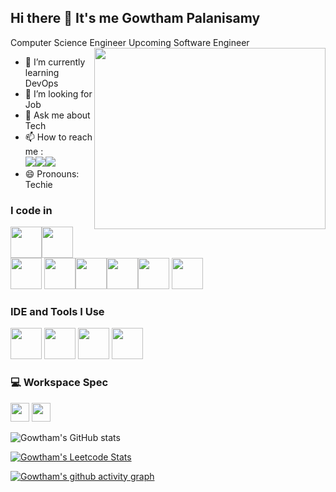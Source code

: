 ## Hi there 👋 It's me Gowtham Palanisamy
Computer Science Engineer
Upcoming Software Engineer
<img align="right" width="370" height="290" src="https://encrypted-tbn0.gstatic.com/images?q=tbn:ANd9GcT_OIUet1dRnEI3NPUYZXhOqmhh7d4_jM2J5Q&s">                                              
- 🌱 I’m currently learning DevOps
- 🤔 I’m looking for Job
- 💬 Ask me about Tech
- 📫 How to reach me :
<br /> [<img src="https://img.shields.io/badge/Gmail-D14836?style=for-the-badge&logo=gmail&logoColor=white"/>](gowthampalanisamy3304@gmail.com)[<img src="https://img.shields.io/badge/LinkedIn-0077B5?style=for-the-badge&logo=linkedin&logoColor=white" />](https://www.linkedin.com/in/gowtham-palanisamy-620821241/)[<img src="https://img.shields.io/badge/Microsoft_Outlook-0078D4?style=for-the-badge&logo=microsoft-outlook&logoColor=white"/>](gowtham3304@outlook.in)
- 😄 Pronouns: Techie

### I code in
 <img height="50" width="50" src="https://img.icons8.com/color/48/000000/c-programming.png" /><img height="50" width="50" src="https://img.icons8.com/color/48/000000/java-coffee-cup-logo.png" /> <img height="50" width="50" src="https://img.icons8.com/color/48/000000/html-5.png" /> <img height="50" width="50" src="https://img.icons8.com/color/48/000000/css3.png" /><img height="50" width="50" src="https://img.icons8.com/color/48/000000/python.png" /><img height="50" width="50" src="https://img.icons8.com/color/48/000000/javascript.png"/><img height="50" width="50" src="https://img.icons8.com/color/48/000000/mysql-logo.png"/> <img height="50" width="50" src="https://img.icons8.com/color/48/000000/mongodb.png"/> 
### IDE and Tools I Use
<img height="50" width="50" src="https://img.icons8.com/color/48/000000/visual-studio-code-2019.png"/> <img height="50" width="50" src="https://img.icons8.com/color/48/000000/pycharm.png"/> <img height="50" width="50" src="https://img.icons8.com/color/50/000000/git.png"/> <img height="50" src="https://img.icons8.com/officel/480/null/java-eclipse.png"/> 


### 💻 Workspace Spec
<img height="30" src="https://img.shields.io/badge/NVIDIA-GTX2050-76B900?style=for-the-badge&logo=nvidia&logoColor=white"/>  <img height="30" src="https://img.shields.io/badge/AMD-Ryzen_7_5000H-ED1C24?style=for-the-badge&logo=amd&logoColor=white"/> 

![Gowtham's GitHub stats](https://github-readme-stats.vercel.app/api?username=hareesh-r&theme=dark&show_icons=true&&hide=issues,contribs)

[![Gowtham's Leetcode Stats](https://leetcard.jacoblin.cool/Gowtham_332004?theme=dark&font=Noto%20Sans%20Old%20Italic&ext=activity)](https://leetcode.com/Gowtham_332004)

[![Gowtham's github activity graph](https://github-readme-activity-graph.vercel.app/graph?username=Gowtham3304&bg_color=621840&color=000000&line=dedede&point=1d1b1b&area=true&hide_border=true)](https://github.com/ashutosh00710/github-readme-activity-graph)
